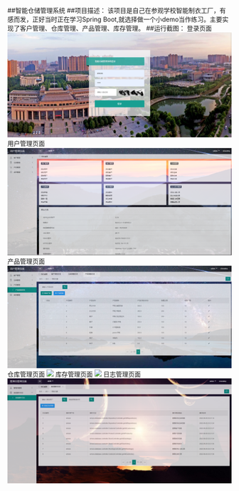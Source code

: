 ##智能仓储管理系统
##项目描述：
    该项目是自己在参观学校智能制衣工厂，有感而发，正好当时正在学习Spring Boot,就选择做一个小demo当作练习。主要实现了客户管理、仓库管理、产品管理、库存管理。
##运行截图：
登录页面
<img src="demoimage/login.png">
用户管理页面
<img src="demoimage/userimg.png">
产品管理页面
<img src="demoimage/productimg.png">
仓库管理页面
<img src="demoimage/reposity.png">
库存管理页面
<img src="demoimage/stockimg.png">
日志管理页面
<img src="demoimage/logimg.png">
